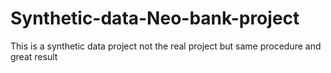 # Synthetic-data-Neo-bank-project
This is a synthetic data project not the real project but same procedure and great result
